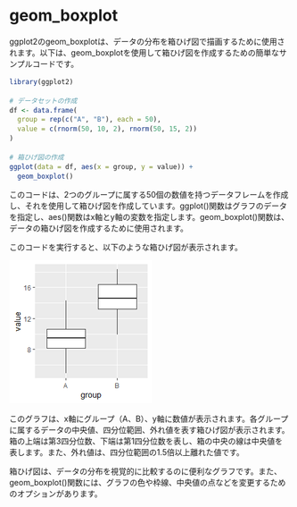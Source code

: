 # geom_boxplot

ggplot2のgeom_boxplotは、データの分布を箱ひげ図で描画するために使用されます。以下は、geom_boxplotを使用して箱ひげ図を作成するための簡単なサンプルコードです。

``` r
library(ggplot2)

# データセットの作成
df <- data.frame(
  group = rep(c("A", "B"), each = 50),
  value = c(rnorm(50, 10, 2), rnorm(50, 15, 2))
)

# 箱ひげ図の作成
ggplot(data = df, aes(x = group, y = value)) + 
  geom_boxplot()
```

このコードは、2つのグループに属する50個の数値を持つデータフレームを作成し、それを使用して箱ひげ図を作成しています。ggplot()関数はグラフのデータを指定し、aes()関数はx軸とy軸の変数を指定します。geom_boxplot()関数は、データの箱ひげ図を作成するために使用されます。

このコードを実行すると、以下のような箱ひげ図が表示されます。

![geom_boxplot](geom_boxplot.png)

このグラフは、x軸にグループ（A、B）、y軸に数値が表示されます。各グループに属するデータの中央値、四分位範囲、外れ値を表す箱ひげ図が表示されます。箱の上端は第3四分位数、下端は第1四分位数を表し、箱の中央の線は中央値を表します。また、外れ値は、四分位範囲の1.5倍以上離れた値です。

箱ひげ図は、データの分布を視覚的に比較するのに便利なグラフです。また、geom_boxplot()関数には、グラフの色や枠線、中央値の点などを変更するためのオプションがあります。
